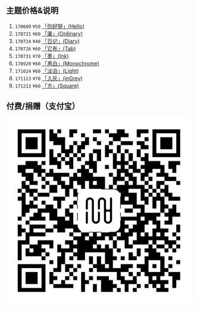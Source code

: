 ## 主题价格&说明

1. `170609` `¥50` [「你好呀」(Hello)](https://blog.shuiba.co/bitcron-theme-hello)
2. `170721` `¥60` [「庸」(Ordinary)](https://blog.shuiba.co/bitcron-theme-ordinary)
3. `170724` `¥40` [「日记」(Diary)](https://blog.shuiba.co/bitcron-theme-diary)
4. `170726` `¥60` [「它布」(Tab)](https://blog.shuiba.co/bitcron-theme-tab)
5. `170731` `¥70` [「墨」(Ink)](https://blog.shuiba.co/bitcron-theme-ink)
6. `170920` `¥60` [「黑白」(Monochrome)](https://blog.shuiba.co/bitcron-theme-monochrome)
7. `171024` `¥60` [「淡泊」(Light)](https://blog.shuiba.co/bitcron-theme-light)
8. `171113` `¥70` [「入灰」(inGrey)](https://blog.shuiba.co/bitcron-theme-ingrey)
9. `171213` `¥60` [「方」(Square)](https://blog.shuiba.co/bitcron-theme-square)

## 付费/捐赠（支付宝）

![alipay QR code](https://raw.githubusercontent.com/shuibaco/bitcron-themes/master/alipay.jpg)
